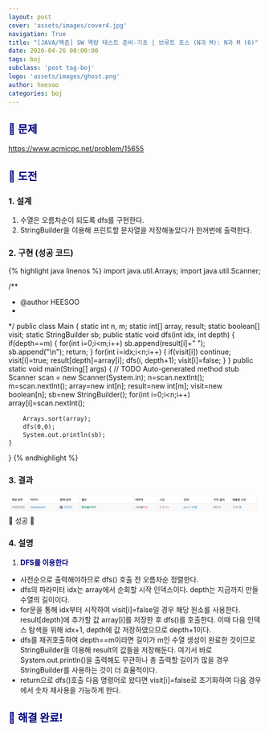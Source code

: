 ```yaml
---
layout: post
cover: 'assets/images/cover4.jpg'
navigation: True
title: "[JAVA/백준] SW 역량 테스트 준비-기초 | 브루트 포스 (N과 M): N과 M (6)"
date: 2020-04-26 00:00:00
tags: boj
subclass: 'post tag-boj'
logo: 'assets/images/ghost.png'
author: heesoo
categories: boj
---
```

## <span style="color:navy">👀 문제</span>
<https://www.acmicpc.net/problem/15655>

## <span style="color:navy">👊 도전</span>

### 1. 설계
1. 수열은 오름차순이 되도록 dfs를 구현한다.
2. StringBuilder을 이용해 프린트할 문자열을 저장해놓았다가 한꺼번에 출력한다.

### 2. 구현 (성공 코드)
{% highlight java linenos %}
import java.util.Arrays;
import java.util.Scanner;

/**
 * @author HEESOO
 *
 */
public class Main {
	static int n, m;
	static int[] array, result;
	static boolean[] visit;
	static StringBuilder sb;
	public static void dfs(int idx, int depth) {
		if(depth==m) {
			for(int i=0;i<m;i++)
				sb.append(result[i]+" ");
			sb.append("\n");
			return;
		}
		for(int i=idx;i<n;i++) {
			if(visit[i]) continue;
			visit[i]=true;
			result[depth]=array[i];
			dfs(i, depth+1);
			visit[i]=false;
		}
	}
	public static void main(String[] args) {
		// TODO Auto-generated method stub
		Scanner scan = new Scanner(System.in);
		n=scan.nextInt();
		m=scan.nextInt();
		array=new int[n];
		result=new int[m];
		visit=new boolean[n];
		sb=new StringBuilder();
		for(int i=0;i<n;i++)
			array[i]=scan.nextInt();
		
		Arrays.sort(array);
		dfs(0,0);
		System.out.println(sb);
	}
}
{% endhighlight %}

### 3. 결과
![실행결과](./assets/images/200426_6.PNG)
🤟 성공 🤟  

### 4. 설명
1. **<span style="color:navy">DFS를 이용한다</span>**
- 사전순으로 출력해야하므로 dfs() 호출 전 오름차순 정렬한다.
- dfs의 파라미터 idx는 array에서 순회할 시작 인덱스이다. depth는 지금까지 만들 수열의 길이이다.
- for문을 통해 idx부터 시작하여 visit[i]=false일 경우 해당 원소를 사용한다. result[depth]에 추가할 값 array[i]를 저장한 후 dfs()를 호출한다. 이때 다음 인덱스 탐색을 위해 idx+1, depth에 값 저장하였으므로 depth+1이다.
- dfs를 재귀호출하여 depth==m이라면 길이가 m인 수열 생성이 완료한 것이므로 StringBuilder을 이용해 result의 값들을 저장해둔다. 여기서 바로 System.out.println()을 출력해도 무관하나 총 출력할 길이가 많을 경우 StringBuilder를 사용하는 것이 더 효율적이다. 
- return으로 dfs()호출 다음 명령어로 왔다면 visit[i]=false로 초기화하여 다음 경우에서 숫자 재사용을 가능하게 한다.

## <span style="color:navy">👏 해결 완료!</span>

